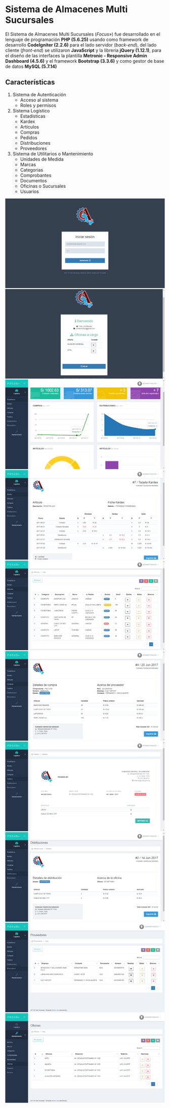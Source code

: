 # Sistema de Almacenes Multi Sucursales
El Sistema de Almacenes Multi Sucursales (_Focus»_) fue desarrollado en el lenguaje de programación **PHP (5.6.25)** usando como framework de desarrollo **CodeIgniter (2.2.6)** para el lado servidor (_back-end_), del lado cliente (_front-end_) se utilizaron **JavaScript** y la librería **jQuery (1.12.1)**, para el diseño de las interfaces la plantilla **Metronic - Responsive Admin Dashboard (4.5.6)** y el framework **Bootstrap (3.3.6)** y como gestor de base de datos **MySQL (5.7.14)**

## Características
1. Sistema de Autenticación
   - Acceso al sistema
   - Roles y permisos
2. Sistema Logístico
   - Estadísticas
   - Kardex
   - Artículos
   - Compras
   - Pedidos
   - Distribuciones
   - Proveedores
3. Sistema de Utilitarios o Mantenimiento
   - Unidades de Medida
   - Marcas
   - Categorias
   - Comprobantes
   - Documentos
   - Oficinas o Sucursales
   - Usuarios
   
![alt text](https://github.com/YoelDiomedez/focus/blob/master/screeshots/Login.png)
![alt text](https://github.com/YoelDiomedez/focus/blob/master/screeshots/Welcome.png)
![alt text](https://github.com/YoelDiomedez/focus/blob/master/screeshots/Dashboard.png)
![alt text](https://github.com/YoelDiomedez/focus/blob/master/screeshots/Kardex.png)
![alt text](https://github.com/YoelDiomedez/focus/blob/master/screeshots/Products.png)
![alt text](https://github.com/YoelDiomedez/focus/blob/master/screeshots/Inputs.png)
![alt text](https://github.com/YoelDiomedez/focus/blob/master/screeshots/Orders.png)
![alt text](https://github.com/YoelDiomedez/focus/blob/master/screeshots/Outputs.png)
![alt text](https://github.com/YoelDiomedez/focus/blob/master/screeshots/Suppliers.png)
![alt text](https://github.com/YoelDiomedez/focus/blob/master/screeshots/OfficesOrLocations.png)
